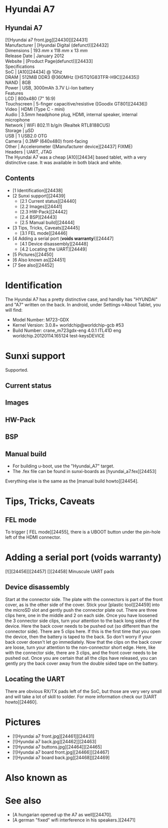 # Hyundai A7
Hyundai A7  
---  
[![Hyundai a7 front.jpg][24430]][24431]  
Manufacturer |  [Hyundai Digital (defunct)][24432]  
Dimensions |  193 _mm_ x 118 _mm_ x 13 _mm_  
Release Date |  January 2012   
Website |  [Product Page(defunct)][24433]  
Specifications   
SoC |  [A10][24434] @ 1Ghz   
DRAM |  512MiB DDR3 @360MHz ([H5TQ1G83TFR-H9C][24435])   
NAND |  8GB   
Power |  USB, 3000mAh 3.7V Li-Ion battery   
Features   
LCD |  800x480 (7" 16:9)   
Touchscreen |  5-finger capacitive/resistive ([Goodix GT801][24436])   
Video |  HDMI (Type C - mini)   
Audio |  3.5mm headphone plug, HDMI, internal speaker, internal microphone   
Network |  WiFi 802.11 b/g/n (Realtek RTL8188CUS)   
Storage |  µSD   
USB |  1 USB2.0 OTG   
Camera |  0.3MP (640x480) front-facing   
Other |  Accelerometer ([Manufacturer device][24437] FIXME)   
Headers |  UART, JTAG   
The Hyundai A7 was a cheap [A10][24434] based tablet, with a very distinctive case. It was available in both black and white. 
## Contents
  * [1 Identification][24438]
  * [2 Sunxi support][24439]
    * [2.1 Current status][24440]
    * [2.2 Images][24441]
    * [2.3 HW-Pack][24442]
    * [2.4 BSP][24443]
    * [2.5 Manual build][24444]
  * [3 Tips, Tricks, Caveats][24445]
    * [3.1 FEL mode][24446]
  * [4 Adding a serial port (**voids warranty**)][24447]
    * [4.1 Device disassembly][24448]
    * [4.2 Locating the UART][24449]
  * [5 Pictures][24450]
  * [6 Also known as][24451]
  * [7 See also][24452]

# Identification
The Hyundai A7 has a pretty distinctive case, and handily has "HYUNDAI" and "A7" written on the back. 
In android, under Settings->About Tablet, you will find: 
  * Model Number: M723-GDX
  * Kernel Version: 3.0.8+ worldchip@worldchip-gcb #53
  * Build Number: crane_m723gdx-eng 4.0.1 ITL41D eng worldchip.20120114.165124 test-keysDEVICE

# Sunxi support
Supported. 
## Current status
## Images
## HW-Pack
## BSP
## Manual build
  * For building u-boot, use the "Hyundai_A7" target.
  * The .fex file can be found in sunxi-boards as [hyundai_a7.fex][24453]

Everything else is the same as the [manual build howto][24454]. 
# Tips, Tricks, Caveats
## FEL mode
To trigger [ FEL mode][24455], there is a UBOOT button under the pin-hole left of the HDMI connector. 
# Adding a serial port (**voids warranty**)
[![][24456]][24457]
[][24458]
Minuscule UART pads
## Device disassembly
Start at the connector side. The plate with the connectors is part of the front cover, as is the other side of the cover. Stick your [plastic tool][24459] into the microSD slot and gently push the connector plate out. There are three clips here, one in the middle and 2 on each side. 
Once you have loosened the 3 connector side clips, turn your attention to the back long sides of the device. Here the back cover needs to be pushed out (so different than the connector side). There are 5 clips here. 
If this is the first time that you open the device, then the battery is taped to the back. So don't worry if your back cover doesn't let go immediately. 
Now that the clips on the back cover are loose, turn your attention to the non-connector short edge. Here, like with the connector side, there are 3 clips, and the front cover needs to be pushed out. 
Once you are certain that all the clips have released, you can gently pry the back cover away from the double sided tape on the battery. 
## Locating the UART
There are obvious RX/TX pads left of the SoC, but those are very very small and will take a lot of skill to solder. For more information check our [UART howto][24460]. 
# Pictures
  * [![Hyundai a7 front.jpg][24461]][24431]
  * [![Hyundai a7 back.jpg][24462]][24463]
  * [![Hyundai a7 buttons.jpg][24464]][24465]
  * [![Hyundai a7 board front.jpg][24466]][24467]
  * [![Hyundai a7 board back.jpg][24468]][24469]

# Also known as
# See also
  * [A hungarian opened up the A7 as well][24470].
  * [A german "fixed" wifi interference in his speakers.][24471]
